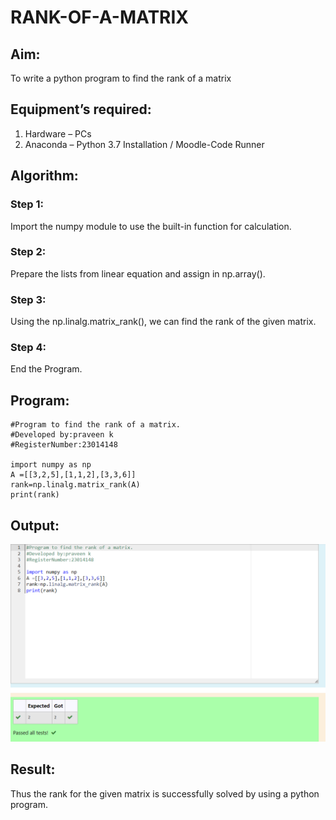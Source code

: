 # RANK-OF-A-MATRIX
## Aim:
To write a python program to find the rank of a matrix
## Equipment’s required:
1. 	Hardware – PCs
2. 	Anaconda – Python 3.7 Installation / Moodle-Code Runner
## Algorithm:
### Step 1:
Import the numpy module to use the built-in function for calculation. 
### Step 2: 
Prepare the lists from linear equation and assign in np.array().
### Step 3:
 Using the np.linalg.matrix_rank(), we can find the rank of the given matrix.
### Step 4: 
End the Program.
## Program:
```
#Program to find the rank of a matrix.
#Developed by:praveen k
#RegisterNumber:23014148

import numpy as np
A =[[3,2,5],[1,1,2],[3,3,6]]
rank=np.linalg.matrix_rank(A)
print(rank)

```
## Output:
 ![Alt text](<maths exp 2.png>)
## Result:
Thus the rank for the given matrix is successfully solved by  using a python program.

